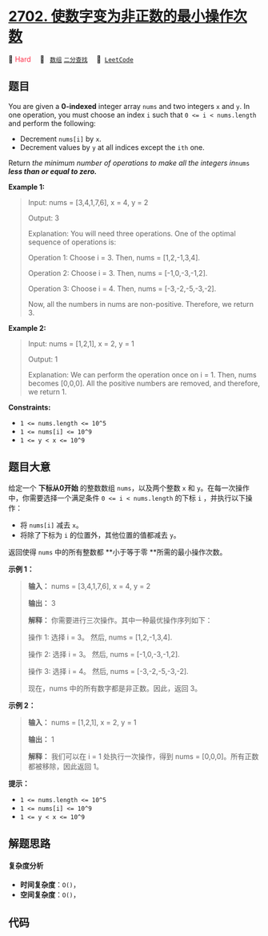 # [2702. 使数字变为非正数的最小操作次数](https://leetcode.com/problems/minimum-operations-to-make-numbers-non-positive)

🔴 <font color=#ff334b>Hard</font>&emsp; 🔖&ensp; [`数组`](/tag/array.md) [`二分查找`](/tag/binary-search.md)&emsp; 🔗&ensp;[`LeetCode`](https://leetcode.com/problems/minimum-operations-to-make-numbers-non-positive)

## 题目

You are given a **0-indexed** integer array `nums` and two integers `x` and
`y`. In one operation, you must choose an index `i` such that `0 <= i <
nums.length` and perform the following:

  * Decrement `nums[i]` by `x`.
  * Decrement values by `y` at all indices except the `ith` one.

Return _the minimum number of operations to make all the integers in_`nums`
_**less than or equal to zero.**_



**Example 1:**

> Input: nums = [3,4,1,7,6], x = 4, y = 2
> 
> Output: 3
> 
> Explanation: You will need three operations. One of the optimal sequence of operations is:
> 
> Operation 1: Choose i = 3. Then, nums = [1,2,-1,3,4]. 
> 
> Operation 2: Choose i = 3. Then, nums = [-1,0,-3,-1,2].
> 
> Operation 3: Choose i = 4. Then, nums = [-3,-2,-5,-3,-2].
> 
> Now, all the numbers in nums are non-positive. Therefore, we return 3.

**Example 2:**

> Input: nums = [1,2,1], x = 2, y = 1
> 
> Output: 1
> 
> Explanation: We can perform the operation once on i = 1. Then, nums becomes [0,0,0]. All the positive numbers are removed, and therefore, we return 1.

**Constraints:**

  * `1 <= nums.length <= 10^5`
  * `1 <= nums[i] <= 10^9`
  * `1 <= y < x <= 10^9`


## 题目大意

给定一个 **下标从0开始** 的整数数组 `nums`，以及两个整数 `x` 和 `y`。在每一次操作中，你需要选择一个满足条件 `0 <= i <
nums.length` 的下标 `i` ，并执行以下操作：

  * 将 `nums[i]` 减去 `x`。
  * 将除了下标为 `i` 的位置外，其他位置的值都减去 `y`。

返回使得 `nums` 中的所有整数都 **小于等于零  **所需的最小操作次数。



**示例 1：**

> 
> 
> 
> 
> 
> **输入：** nums = [3,4,1,7,6], x = 4, y = 2
> 
> **输出：** 3
> 
> **解释：** 你需要进行三次操作。其中一种最优操作序列如下：
> 
> 操作 1: 选择 i = 3。 然后, nums = [1,2,-1,3,4]. 
> 
> 操作 2: 选择 i = 3。 然后, nums = [-1,0,-3,-1,2].
> 
> 操作 3: 选择 i = 4。 然后, nums = [-3,-2,-5,-3,-2].
> 
> 现在，nums 中的所有数字都是非正数。因此，返回 3。
> 
> 

**示例 2：**

> 
> 
> 
> 
> 
> **输入：** nums = [1,2,1], x = 2, y = 1
> 
> **输出：** 1
> 
> **解释：** 我们可以在 i = 1 处执行一次操作，得到 nums = [0,0,0]。所有正数都被移除，因此返回 1。
> 
> 



**提示：**

  * `1 <= nums.length <= 10^5`
  * `1 <= nums[i] <= 10^9`
  * `1 <= y < x <= 10^9`


## 解题思路

#### 复杂度分析

- **时间复杂度**：`O()`，
- **空间复杂度**：`O()`，

## 代码

```javascript

```